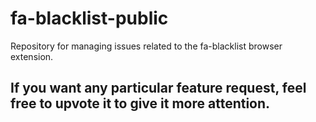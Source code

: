 # fa-blacklist-public

Repository for managing issues related to the fa-blacklist browser extension.

## If you want any particular feature request, feel free to upvote it to give it more attention.
